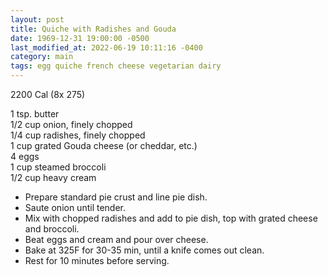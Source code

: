 ```yaml
---
layout: post
title: Quiche with Radishes and Gouda
date: 1969-12-31 19:00:00 -0500
last_modified_at: 2022-06-19 10:11:16 -0400
category: main
tags: egg quiche french cheese vegetarian dairy
---
```

2200 Cal (8x 275)

1 tsp. butter  
1/2 cup onion, finely chopped  
1/4 cup radishes, finely chopped  
1 cup grated Gouda cheese (or cheddar, etc.)  
4 eggs  
1 cup steamed broccoli  
1/2 cup heavy cream  

* Prepare standard pie crust and line pie dish.
* Saute onion until tender.
* Mix with chopped radishes and add to pie dish, top with grated cheese and broccoli.
* Beat eggs and cream and pour over cheese.
* Bake at 325F for 30-35 min, until a knife comes out clean.
* Rest for 10 minutes before serving.
